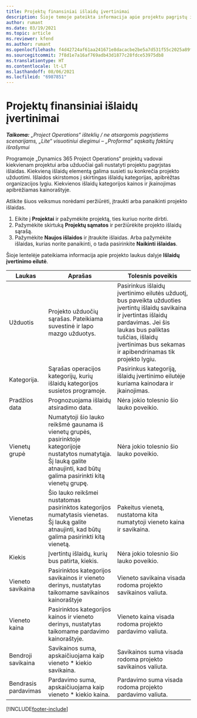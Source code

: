 ```yaml
---
title: Projektų finansiniai išlaidų įvertinimai
description: Šioje temoje pateikta informacija apie projektu pagrįstų išlaidų nustatymą arba vertinimą.
author: rumant
ms.date: 03/19/2021
ms.topic: article
ms.reviewer: kfend
ms.author: rumant
ms.openlocfilehash: f4d42724af61aa241671e8dacacbe2be5a7d531f55c2025a89ff777ac41e9b67
ms.sourcegitcommit: 7f8d1e7a16af769adb43d1877c28fdce53975db8
ms.translationtype: HT
ms.contentlocale: lt-LT
ms.lasthandoff: 08/06/2021
ms.locfileid: "6987851"
---
```

# <a name="financial-estimates-for-expenses-on-projects"></a>Projektų finansiniai išlaidų įvertinimai
_**Taikoma:** „Project Operations“ išteklių / ne atsargomis pagrįstiems scenarijams, „Lite“ visuotiniui diegimui – „Proforma“ sąskaitų faktūrų išrašymui_

Programoje „Dynamics 365 Project Operations“ projektų vadovai kiekvienam projektui arba užduočiai gali nustatyti projektu pagrįstas išlaidas. Kiekvieną išlaidų elementą galima susieti su konkrečia projekto užduotimi. Išlaidos skirstomos į skirtingas išlaidų kategorijas, apibrėžtas organizacijos lygiu. Kiekvienos išlaidų kategorijos kainos ir įkainojimas apibrėžiamas kainoraštyje. 

Atlikite šiuos veiksmus norėdami peržiūrėti, įtraukti arba panaikinti projekto išlaidas.

1. Eikite į **Projektai** ir pažymėkite projektą, ties kuriuo norite dirbti.
2. Pažymėkite skirtuką **Projektų sąmatos** ir peržiūrėkite projekto išlaidų sąrašą.
3. Pažymėkite **Naujos išlaidos** ir įtraukite išlaidas. Arba pažymėkite išlaidas, kurias norite panaikinti, o tada pasirinkite **Naikinti išlaidas**.

Šioje lentelėje pateikiama informacija apie projekto laukus dalyje **Išlaidų įvertinimo eilutė**. 

| **Laukas** | **Aprašas** | **Tolesnis poveikis** |
| --- | --- | --- |
| Užduotis | Projekto užduočių sąrašas. Pateikiama suvestinė ir lapo mazgo užduotys. | Pasirinkus išlaidų įvertinimo eilutės užduotį, bus paveikta užduoties įvertintų išlaidų savikaina ir įvertintas išlaidų pardavimas. Jei šis laukas bus paliktas tuščias, išlaidų įvertinimas bus sekamas ir apibendrinamas tik projekto lygiu. |
| Kategorija. | Sąrašas operacijos kategorijų, kurių išlaidų kategorijos susietos programoje. | Pasirinkus kategoriją, išlaidų įvertinimo eilutėje kuriama kainodara ir įkainojimas. |
| Pradžios data | Prognozuojama išlaidų atsiradimo data. | Nėra jokio tolesnio šio lauko poveikio. |
| Vienetų grupė | Numatytoji šio lauko reikšmė gaunama iš vienetų grupės, pasirinktoje kategorijoje nustatytos numatytąja. Šį lauką galite atnaujinti, kad būtų galima pasirinkti kitą vienetų grupę. | Nėra jokio tolesnio šio lauko poveikio. |
| Vienetas | Šio lauko reikšmei nustatomas pasirinktos kategorijos numatytasis vienetas. Šį lauką galite atnaujinti, kad būtų galima pasirinkti kitą vienetą. | Pakeitus vienetą, nustatoma kita numatytoji vieneto kaina ir savikaina. |
| Kiekis | Įvertintų išlaidų, kurių bus patirta, kiekis. | Nėra jokio tolesnio šio lauko poveikio. |
| Vieneto savikaina | Pasirinktos kategorijos savikainos ir vieneto derinys, nustatytas taikomame savikainos kainoraštyje | Vieneto savikaina visada rodoma projekto savikainos valiuta. |
| Vieneto kaina | Pasirinktos kategorijos kainos ir vieneto derinys, nustatytas taikomame pardavimo kainoraštyje. | Vieneto kaina visada rodoma projekto pardavimo valiuta. |
| Bendroji savikaina | Savikainos suma, apskaičiuojama kaip vieneto \* kiekio savikaina.| Savikainos suma visada rodoma projekto savikainos valiuta. |
| Bendrasis pardavimas | Pardavimo suma, apskaičiuojama kaip vieneto \* kiekio kaina. | Pardavimo suma visada rodoma projekto pardavimo valiuta. |


[!INCLUDE[footer-include](../includes/footer-banner.md)]
